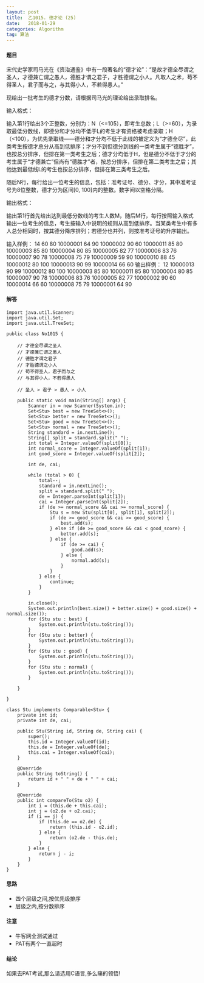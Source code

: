 ```yaml
---
layout: post
title:  乙1015. 德才论 (25)
date:   2018-01-29
categories: Algorithm
tag: 算法
---
```

 

#### 题目 ####

宋代史学家司马光在《资治通鉴》中有一段著名的“德才论”：“是故才德全尽谓之圣人，才德兼亡谓之愚人，德胜才谓之君子，才胜德谓之小人。凡取人之术，苟不得圣人，君子而与之，与其得小人，不若得愚人。”

现给出一批考生的德才分数，请根据司马光的理论给出录取排名。

输入格式：

输入第1行给出3个正整数，分别为：N（<=105），即考生总数；L（>=60），为录取最低分数线，即德分和才分均不低于L的考生才有资格被考虑录取；H（<100），为优先录取线——德分和才分均不低于此线的被定义为“才德全尽”，此类考生按德才总分从高到低排序；才分不到但德分到线的一类考生属于“德胜才”，也按总分排序，但排在第一类考生之后；德才分均低于H，但是德分不低于才分的考生属于“才德兼亡”但尚有“德胜才”者，按总分排序，但排在第二类考生之后；其他达到最低线L的考生也按总分排序，但排在第三类考生之后。

随后N行，每行给出一位考生的信息，包括：准考证号、德分、才分，其中准考证号为8位整数，德才分为区间[0, 100]内的整数。数字间以空格分隔。

输出格式：

输出第1行首先给出达到最低分数线的考生人数M，随后M行，每行按照输入格式输出一位考生的信息，考生按输入中说明的规则从高到低排序。当某类考生中有多人总分相同时，按其德分降序排列；若德分也并列，则按准考证号的升序输出。

输入样例：
	14 60 80
	10000001 64 90
	10000002 90 60
	10000011 85 80
	10000003 85 80
	10000004 80 85
	10000005 82 77
	10000006 83 76
	10000007 90 78
	10000008 75 79
	10000009 59 90
	10000010 88 45
	10000012 80 100
	10000013 90 99
	10000014 66 60
输出样例：
	12
	10000013 90 99
	10000012 80 100
	10000003 85 80
	10000011 85 80
	10000004 80 85
	10000007 90 78
	10000006 83 76
	10000005 82 77
	10000002 90 60
	10000014 66 60
	10000008 75 79
	10000001 64 90

#### 解答 ####
 
	import java.util.Scanner;
	import java.util.Set;
	import java.util.TreeSet;
	 
	public class No1015 {
	
		// 才德全尽谓之圣人
		// 才德兼亡谓之愚人
		// 德胜才谓之君子
		// 才胜德谓之小人
		// 苟不得圣人，君子而与之
		// 与其得小人，不若得愚人
	
		// 圣人 > 君子 > 愚人 > 小人
	
		public static void main(String[] args) {
			Scanner in = new Scanner(System.in);
			Set<Stu> best = new TreeSet<>();
			Set<Stu> better = new TreeSet<>();
			Set<Stu> good = new TreeSet<>();
			Set<Stu> normal = new TreeSet<>();
			String standard = in.nextLine();
			String[] split = standard.split(" ");
			int total = Integer.valueOf(split[0]);
			int normal_score = Integer.valueOf(split[1]);
			int good_score = Integer.valueOf(split[2]);
	
			int de, cai;
	
			while (total > 0) {
				total--;
				standard = in.nextLine();
				split = standard.split(" ");
				de = Integer.parseInt(split[1]);
				cai = Integer.parseInt(split[2]);
				if (de >= normal_score && cai >= normal_score) {
					Stu s = new Stu(split[0], split[1], split[2]);
					if (de >= good_score && cai >= good_score) {
						best.add(s);
					} else if (de >= good_score && cai < good_score) {
						better.add(s);
					} else {
						if (de >= cai) {
							good.add(s);
						} else {
							normal.add(s);
						}
					}
				} else {
					continue;
				}
			}
	
			in.close();
			System.out.println(best.size() + better.size() + good.size() + normal.size());
			for (Stu stu : best) {
				System.out.println(stu.toString());
			}
			for (Stu stu : better) {
				System.out.println(stu.toString());
			}
			for (Stu stu : good) {
				System.out.println(stu.toString());
			}
			for (Stu stu : normal) {
				System.out.println(stu.toString());
			}
	
		}
	
	}
	
	class Stu implements Comparable<Stu> {
		private int id;
		private int de, cai;
		
		public Stu(String id, String de, String cai) {
			super();
			this.id = Integer.valueOf(id);
			this.de = Integer.valueOf(de);
			this.cai = Integer.valueOf(cai);
		}
	
		@Override
		public String toString() {
			return id + " " + de + " " + cai;
		}
	
		@Override
		public int compareTo(Stu o2) {
			int i = (this.de + this.cai);
			int j = (o2.de + o2.cai);
			if (i == j) {
				if (this.de == o2.de) {
					return (this.id - o2.id);
				} else {
					return (o2.de - this.de);
				}
			} else {
				return j - i;
			}
		}
	}



#### 思路 ####

- 四个层级之间,按优先级排序
- 层级之内,按分数排序

#### 注意 ####

- 牛客网全测试通过
- PAT有两个一直超时

#### 结论 ####

如果去PAT考试,那么请选用C语言,多么痛的领悟!
